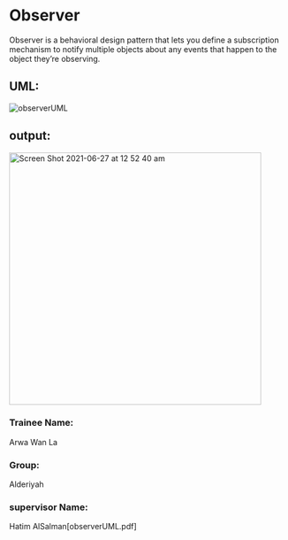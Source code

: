 # Observer

Observer is a behavioral design pattern that lets you define a subscription mechanism to notify multiple objects about any events that happen to the object they’re observing.

## UML:

![observerUML](https://user-images.githubusercontent.com/82481987/123526823-139e6500-d6e3-11eb-8f54-095a268e80cc.png)


## output:
<img width="456" alt="Screen Shot 2021-06-27 at 12 52 40 am" src="https://user-images.githubusercontent.com/82481987/123526655-0b91f580-d6e2-11eb-9297-474a8a05838f.png">


### Trainee Name:

Arwa Wan La

### Group:

Alderiyah

### supervisor Name:

Hatim AlSalman[observerUML.pdf]
